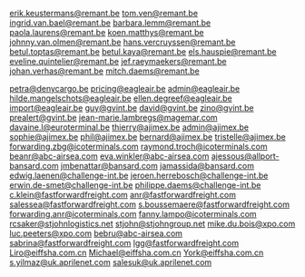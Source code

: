 erik.keustermans@remant.be
tom.ven@remant.be
ingrid.van.bael@remant.be
barbara.lemm@remant.be
paola.laurens@remant.be
koen.matthys@remant.be
johnny.van.olmen@remant.be
hans.vercruyssen@remant.be
betul.toptas@remant.be
betul.kaya@remant.be
els.hauspie@remant.be
eveline.quintelier@remant.be
jef.raeymaekers@remant.be
johan.verhas@remant.be
mitch.daems@remant.be

petra@denycargo.be
pricing@eagleair.be
admin@eagleair.be
hilde.mangelschots@eagleair.be
ellen.degreef@eagleair.be
import@eagleair.be
guy@gvint.be
david@gvint.be
zino@gvint.be
prealert@gvint.be
jean-marie.lambregs@magemar.com
davaine.l@euroterminal.be
thierry@ajimex.be
admin@ajimex.be
sophie@ajimex.be
phil@ajimex.be
bernard@ajimex.be
tristelle@ajimex.be
forwarding.zbg@icoterminals.com
raymond.troch@icoterminals.com
beanr@abc-airsea.com
eva.winkler@abc-airsea.com
ajessous@allport-bansard.com
jmbenattar@bansard.com
jamassida@bansard.com
edwig.laenen@challenge-int.be
jeroen.herrebosch@challenge-int.be
erwin.de-smet@challenge-int.be
philippe.daems@challenge-int.be
c.klein@fastforwardfreight.com
anr@fastforwardfreight.com
salessea@fastforwardfreight.com
s.boussemaere@fastforwardfreight.com
forwarding.anr@icoterminals.com
fanny.lampo@icoterminals.com
rcsaker@stjohnlogistics.net
stjohn@stjohngroup.net
mike.du.bois@xpo.com
luc.peeters@xpo.com
bebru@abc-airsea.com
sabrina@fastforwardfreight.com
lgg@fastforwardfreight.com
Liro@eiffsha.com.cn
Michael@eiffsha.com.cn
York@eiffsha.com.cn
s.yilmaz@uk.aprilenet.com
salesuk@uk.aprilenet.com
